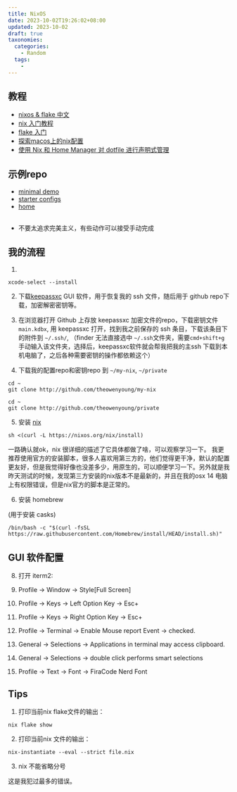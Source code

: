 ```yaml
---
title: NixOS
date: 2023-10-02T19:26:02+08:00
updated: 2023-10-02
draft: true
taxonomies:
  categories:
    - Random
  tags:
    -
---
```


<!-- more -->

## 教程

- [nixos & flake 中文](https://nixos-and-flakes.thiscute.world/zh/preface)
- [nix 入门教程](https://nix.dev/)
- [flake 入门](https://tonyfinn.com/blog/nix-from-first-principles-flake-edition/nix-7-what-about-flakes-then/)
- [探索macos上的nix配置](https://www.mathiaspolligkeit.com/dev/exploring-nix-on-macos/)
- [使用 Nix 和 Home Manager 对 dotfile 进行声明式管理](https://www.bekk.christmas/post/2021/16/dotfiles-with-nix-and-home-manager)

## 示例repo

- [minimal demo](https://github.com/ryan4yin/nix-darwin-kickstarter/tree/main/minimal)
- [starter configs](https://github.com/Misterio77/nix-starter-configs)
- [home](https://github.com/andreykaipov/home)

##

- 不要太追求完美主义，有些动作可以接受手动完成

## 我的流程

1.

```
xcode-select --install
```

2. 下载[keepassxc](https://keepassxc.org/download/) GUI 软件，用于恢复我的 ssh 文件，随后用于 github repo下载，加密解密密钥等。

3. 在浏览器打开 Github 上存放 keepassxc 加密文件的repo，下载密钥文件 `main.kdbx`, 用 keepassxc 打开，找到我之前保存的 ssh 条目，下载该条目下的附件到 `~/.ssh/`, （finder 无法直接选中 `~/.ssh`文件夹，需要`cmd+shift+g` 手动输入该文件夹，选择后，keepassxc软件就会帮我把我的主ssh 下载到本机电脑了，之后各种需要密钥的操作都依赖这个）

4. 下载我的配置repo和密钥repo 到 `~/my-nix`, `~/private`

```
cd ~
git clone http://github.com/theowenyoung/my-nix
```

```
cd ~
git clone http://github.com/theowenyoung/private
```

5. 安装 [nix](https://nixos.org/download.html#nix-install-macos)

```
sh <(curl -L https://nixos.org/nix/install)
```

一路确认就ok，nix 很详细的描述了它具体都做了啥，可以观察学习一下。 我更推荐使用官方的安装脚本，很多人喜欢用第三方的，他们觉得更干净，默认的配置更友好，但是我觉得好像也没差多少，用原生的，可以顺便学习一下。另外就是我昨天测试的时候，发现第三方安装的nix版本不是最新的，并且在我的osx 14 电脑上有权限错误，但是nix官方的脚本是正常的。

6. 安装 homebrew

(用于安装 casks)

```
/bin/bash -c "$(curl -fsSL https://raw.githubusercontent.com/Homebrew/install/HEAD/install.sh)"
```

## GUI 软件配置

8. 打开 iterm2:

1. Profile -> Window -> Style[Full Screen]
1. Profile -> Keys -> Left Option Key -> Esc+
1. Profile -> Keys -> Right Option Key -> Esc+
1. Profile -> Terminal -> Enable Mouse report Event -> checked.
1. General -> Selections -> Applications in terminal may access clipboard.
1. General -> Selections -> double click performs smart selections
1. Profile -> Text -> Font -> FiraCode Nerd Font

## Tips

1. 打印当前nix flake文件的输出：

```
nix flake show
```

2. 打印当前nix 文件的输出：

```
nix-instantiate --eval --strict file.nix
```

3. nix 不能省略分号

这是我犯过最多的错误。
